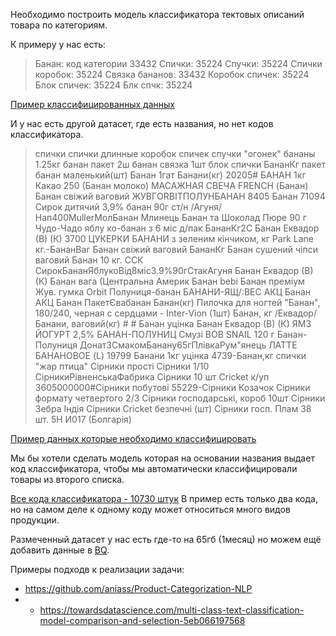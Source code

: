 Необходимо построить модель классификатора тектовых описаний товара по категориям.

К примеру у нас есть:

> Банан: код категории 33432
> Спички: 35224
> Спучки: 35224
> Спички коробок: 35224
> Связка бананов: 33432
> Коробок спичек: 35224
> Блок спичек: 35224
> Блк спчк: 35224

[Пример классифицированных данных](https://mm.nodeart.app/files/uz7qficz4bfx5byt935jjr515w/public?h=pTeTbe49jtUf0lv6TaXJqxqla4Zjbu7PZJbh-7g-jxo)

И у нас есть другой датасет, где есть названия, но нет кодов классификатора.

> спички
> спички длинные
> коробок спичек
> спучки "огонек"
> бананы 1.25кг
> банан пакет 2ш
> банан связка 1шт
> блок спички
> БананКг
> пакет банан маленький(шт)
> Банан 1гат
> Банани(кг)
> 20205# БАНАН 1кг
> Какао 250 (Банан молоко)
> МАСАЖНАЯ СВЕЧА FRENCH (Банан)
> Банан свіжий ваговий
> ЖУВГORBITПОЛУНБАНАН
> 8405 Банан
> 71094 Сирок дитячий 3,9% банан 90г ст/н /Агуня/
> Нап400MullerМолБанан
> Млинець Банан та Шоколад
> Пюpе 90 г Чудо-Чадо яблу ко-банан з 6 міс д/пак
> БананКг2С
> Банан Еквадор (В) (К)
> 3700 ЦУКЕРКИ БАНАНИ з зеленим кiнчиком, кг Park Lane
> кг.-БананВаг
> Банан свіжий ваговий
> БананКг
> Банан сушений чiпси ваговий
> Банан 10 кг. ССК
> СирокБананЯблукоВiд8мiс3.9%90гСтакАгуня
> Банан Еквадор (В) (К)
> Банан вага (Центральна Америк
> Банан bebi
> Банан преміум
> Жув. гумка Orbit Полуниця-банан
> БАНАНИ-ЯЩ/:ВЕС
> АКЦ Банан
> АКЦ Банан
> ПакетЄвабанан
> Банан(кг)
> Пилочка для ногтей "Банан", 180/240, черная с сердцами - Inter-Vion (1шт)
> Банан, кг /Еквадор/
> Банани, ваговий(кг) # #
> Банан уцінка
> Банан Еквадор (В) (К)
> ЯМЗ ЙОГУРТ 2,5% БАНАН-ПОЛУНИЦ
> Смузi BOB SNAIL 120 г Банан-Полуниця
> ДонатЗСмакомБанану65гПлiвкаРум"янець
> ЛАТТЕ БАНАНОВОЕ (L)
> 19799 Банани 1кг уцiнка
> 4739-Банан,кг
> спички "жар птица"
> Сiрники простi
> Сiрники 1/10
> СiрникиРiвненськаФабрика
> Сiрники 10 шт Cricket к/уп
> 3605000000#Сiрники побутовi
> 55229-Сiрники Козачок
> Сiрники формату четвертого 2/3
> Сiрники господарськi, короб 10шт
> Сiрники Зебра Iндiя
> Сiрники Cricket безпечнi (шт)
> Сiрники госп. Плам 38 шт. 5Н И017 (Болгарiя)

[Пример данных которые необходимо классифицировать](https://mm.nodeart.app/files/mecoz83trpgotcghec17y3ptec/public?h=ITEQiebXaYY9DOLuEIWm58bzPc7-lZMzDKAfEN-qNDI)

Мы бы хотели сделать модель которая на основании названия выдает код классификатора, чтобы мы автоматически классифицировали товары из второго списка.

[Все кода классификатора - 10730 штук](https://mm.nodeart.app/files/jun4pbobibft8xkhbhehttuk1r/public?h=j6mglL8ViRLhw5sJJJB6YAWY9w1q5vIfGW9-XJOzMtU) В пример есть только два кода, но на самом деле к одному коду может относиться много видов продукции.

Размеченный датасет у нас есть где-то на 65гб (1месяц) но можем ещё добавить данные в [BQ](https://console.cloud.google.com/bigquery). 

Примеры подходв к реализации задачи: 
- https://github.com/aniass/Product-Categorization-NLP
- - https://towardsdatascience.com/multi-class-text-classification-model-comparison-and-selection-5eb066197568
